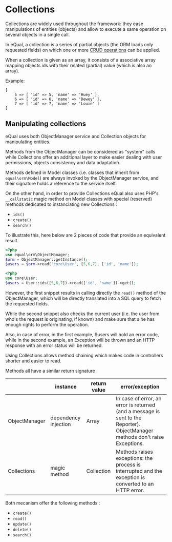 # Collections

Collections are widely used throughout the framework: they ease manipulations of entities (objects) and allow to execute a same operation on several objects in a single call.

In eQual, a collection is a series of partial objects (the ORM loads only requested fields) on which one or more [CRUD operations](../usage/crud.md) can be applied.

When a collection is given as an array, it consists of a associative array mapping objects ids with their related (partial) value (which is also an array).

Example:
```
[
    5 => [ 'id' => 5, 'name' => 'Huey' ],
    6 => [ 'id' => 6, 'name' => 'Dewey' ],
    7 => [ 'id' => 7, 'name' => 'Louie' ]
]
```
## Manipulating collections

eQual uses both ObjectManager service and Collection objects for manipulating entities.

Methods from the ObjectManager can be considered as "system" calls while Collections offer an additional layer to make easier dealing with user permissions, objects consistency and data adaptation.

Methods defined in Model classes (i.e. classes that inherit from `equal\orm\Model`) are always invoked by the ObjectManager service, and their signature holds a reference to the service itself. 



On the other hand, in order to provide Collections eQual also uses PHP's `__callstatic` magic method on Model classes with special (reserved) methods dedicated to instanciating new Collections :

* `ids()`
* `create()`
* `search()`



To illustrate this, here below are 2 pieces of code that provide an equivalent result. 


```php
<?php
use equal\orm\ObjectManager;
$orm = ObjectManager::getInstance();
$users = $orm->read('core\User', [5,6,7], ['id', 'name']);
```


```php
<?php
use core\User;
$users = User::ids([5,6,7])->read(['id', 'name'])->get();
```

However, the first snippet results in calling directly the `read()` method of the ObjectManager, which will be directly translated into a SQL query to fetch the requested fields. 

While the second snippet also checks the current user (i.e. the user from who's the request is originating, if known) and make sure that s·he has enough rights to perform the operation.

Also, in case of error, in the first example, $users will hold an error code, while in the second example, an Exception will be thrown and an HTTP response with an error status will be returned.




Using Collections allows method chaining which makes code in controllers shorter and easier to read.

Methods all have a similar return signature 


||instance|return value|error/exception|
|--|--|--|--|
|ObjectManager|dependency injection|Array|In case of error, an error is returned (and a message is sent to the Reporter). ObjectManager methods don't raise Exceptions.|
|Collections|magic method|Collection|Methods raises exceptions: the process is interrupted and the exception is converted to an HTTP error.|

Both mecanism offer the following methods : 

* `create()`
* `read()`
* `update()`
* `delete()`
* `search()`

